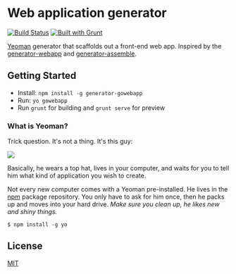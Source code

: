 # Web application generator

 [![Build Status](https://secure.travis-ci.org/jozefizso/generator-gowebapp.png?branch=master)](https://travis-ci.org/jozefizso/generator-gowebapp)
 [![Built with Grunt](https://cdn.gruntjs.com/builtwith.png)](http://gruntjs.com/)

[Yeoman](http://yeoman.io) generator that scaffolds out a front-end web app. Inspired by the [generator-webapp](https://github.com/yeoman/generator-webapp) and [generator-assemble](https://github.com/assemble/generator-assemble).


## Getting Started

- Install: `npm install -g generator-gowebapp`
- Run: `yo gowebapp`
- Run `grunt` for building and `grunt serve` for preview

### What is Yeoman?

Trick question. It's not a thing. It's this guy:

![](http://i.imgur.com/JHaAlBJ.png)

Basically, he wears a top hat, lives in your computer, and waits for you to tell him what kind of application you wish to create.

Not every new computer comes with a Yeoman pre-installed. He lives in the [npm](https://npmjs.org) package repository. You only have to ask for him once, then he packs up and moves into your hard drive. *Make sure you clean up, he likes new and shiny things.*

```
$ npm install -g yo
```


## License

[MIT](LICENSE)
